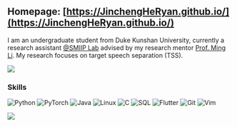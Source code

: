 ## Homepage: [https://JinchengHeRyan.github.io/](https://JinchengHeRyan.github.io/)

I am an undergraduate student from Duke Kunshan University, currently a research
assistant [@SMIIP Lab](https://sites.duke.edu/dkusmiip/2019/08/10/welcome/) advised by my research
mentor [Prof. Ming Li](https://scholars.duke.edu/person/MingLi). My research focuses on target speech separation (TSS).

<a href="https://github-readme-stats.vercel.app/api?username=JinchengHeRyan&count_private=true&show_icons=true&theme=aura_dark">
  <img align="center" src="https://github-readme-stats.vercel.app/api?username=JinchengHeRyan&count_private=true&show_icons=true&theme=aura_dark" />
</a>

### Skills

![Python](https://img.shields.io/badge/-Python-000?&logo=Python)
![PyTorch](https://img.shields.io/badge/-PyTorch-000?&logo=PyTorch)
![Java](https://img.shields.io/badge/-Java-000?&logo=Java&logoColor=007396)
![Linux](https://img.shields.io/badge/-Linux-000?&logo=Linux)
![C](https://img.shields.io/badge/-C-000?&logo=C)
![SQL](https://img.shields.io/badge/-SQL-000?&logo=MySQL)
![Flutter](https://img.shields.io/badge/-Flutter-000?&logo=Flutter)
![Git](https://img.shields.io/badge/-Git-000?&logo=Git)
![Vim](https://img.shields.io/badge/-Vim-000?&logo=vim)

![](https://komarev.com/ghpvc/?username=JinchengHeRyan&style=flat)